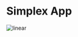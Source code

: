 # Simplex App

![linear](https://github.com/vsonwork/Simplex-App-OIE/assets/81970770/dff480a2-5ddf-4374-840a-a065dd56ba61)
